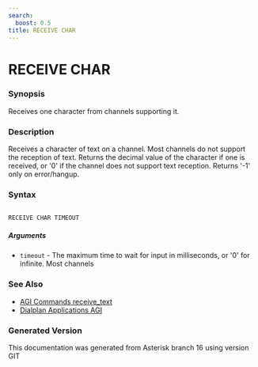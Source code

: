 ```yaml
---
search:
  boost: 0.5
title: RECEIVE CHAR
---
```


# RECEIVE CHAR

### Synopsis

Receives one character from channels supporting it.

### Description

Receives a character of text on a channel. Most channels do not support the reception of text. Returns the decimal value of the character if one is received, or '0' if the channel does not support text reception. Returns '-1' only on error/hangup.<br>


### Syntax


```

RECEIVE CHAR TIMEOUT 
```
##### Arguments


* `timeout` - The maximum time to wait for input in milliseconds, or '0' for infinite. Most channels<br>

### See Also

* [AGI Commands receive_text](/Asterisk_16_Documentation/API_Documentation/AGI_Commands/receive_text)
* [Dialplan Applications AGI](/Asterisk_16_Documentation/API_Documentation/Dialplan_Applications/AGI)


### Generated Version

This documentation was generated from Asterisk branch 16 using version GIT 